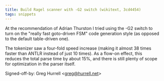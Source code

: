 ```yaml
---
title: Build Ragel scanner with -G2 switch (wikitext, 3cd4454)
tags: snippets
---
```


At the recommendation of Adrian Thurston I tried using the -G2 switch to turn on the "really fast goto-driven FSM" code generation style (as opposed to the default table-driven one).

The tokenizer saw a four-fold speed increase (making it almost 38 times faster than ANTLR instead of just 10 times). As a flow-on effect, this reduces the total parse time by about 15%, and there is still plenty of scope for optimization in the parser itself.

Signed-off-by: Greg Hurrell &lt;greg@hurrell.net&gt;

